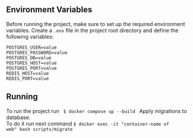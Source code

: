 ## Environment Variables

Before running the project, make sure to set up the required environment variables. Create a `.env` file in the project root directory and define the following variables:

```plaintext
POSTGRES_USER=value  
POSTGRES_PASSWORD=value  
POSTGRES_DB=value  
POSTGRES_HOST=value  
POSTGRES_PORT=value  
REDIS_HOST=value  
REDIS_PORT=value  
```
## Running

To run the project run 
<code> $ docker compose up --build </code>
Apply migrations to database.  
To do it run next command
<code>$ docker exec -it "container-name of web" bash scripts/migrate </code>